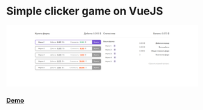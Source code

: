 # Simple clicker game on VueJS
![screenshot](screenshot.png)
### [Demo](https://i47uen.github.io/vue-clicker-game/)
